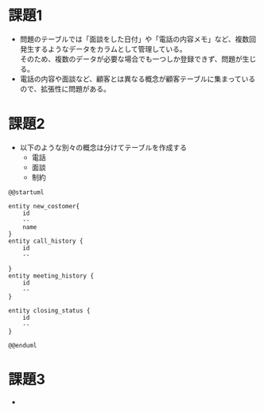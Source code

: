 # 課題1
- 問題のテーブルでは「面談をした日付」や「電話の内容メモ」など、複数回発生するようなデータをカラムとして管理している。  
そのため、複数のデータが必要な場合でも一つしか登録できず、問題が生じる。
- 電話の内容や面談など、顧客とは異なる概念が顧客テーブルに集まっているので、拡張性に問題がある。

# 課題2
- 以下のような別々の概念は分けてテーブルを作成する
    - 電話
    - 面談
    - 制約

```puml
@@startuml

entity new_costomer{
    id
    --
    name
}
entity call_history {
    id
    --

}
entity meeting_history {
    id
    --
}

entity closing_status {
    id
    --
}

@@enduml
```

# 課題3
- 
